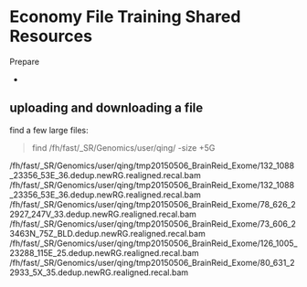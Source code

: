 Economy File Training Shared Resources
===

Prepare

- 


uploading and downloading a file
---








find a few large files:

> find /fh/fast/_SR/Genomics/user/qing/ -size +5G

/fh/fast/_SR/Genomics/user/qing/tmp20150506_BrainReid_Exome/132_1088_23356_53E_36.dedup.newRG.realigned.recal.bam
/fh/fast/_SR/Genomics/user/qing/tmp20150506_BrainReid_Exome/132_1088_23356_53E_36.dedup.newRG.realigned.recal.bam
/fh/fast/_SR/Genomics/user/qing/tmp20150506_BrainReid_Exome/78_626_22927_247V_33.dedup.newRG.realigned.recal.bam
/fh/fast/_SR/Genomics/user/qing/tmp20150506_BrainReid_Exome/73_606_23463N_75Z_BLD.dedup.newRG.realigned.recal.bam
/fh/fast/_SR/Genomics/user/qing/tmp20150506_BrainReid_Exome/126_1005_23288_115E_25.dedup.newRG.realigned.recal.bam
/fh/fast/_SR/Genomics/user/qing/tmp20150506_BrainReid_Exome/80_631_22933_5X_35.dedup.newRG.realigned.recal.bam



